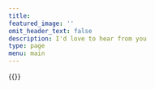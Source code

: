 ```yaml
---
title: 
featured_image: ''
omit_header_text: false
description: I'd love to hear from you
type: page
menu: main
---
```

{{<form-contact action="">}}
